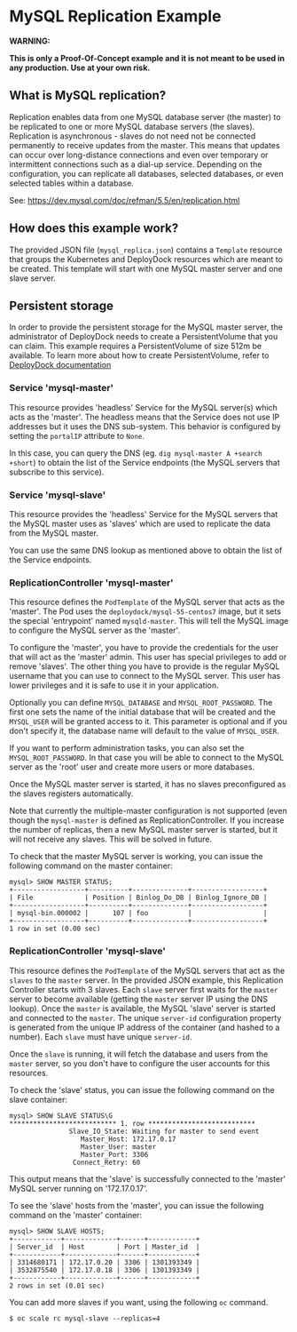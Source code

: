 # MySQL Replication Example

**WARNING:**

**This is only a Proof-Of-Concept example and it is not meant to be used in any
production. Use at your own risk.**

## What is MySQL replication?

Replication enables data from one MySQL database server (the master) to be
replicated to one or more MySQL database servers (the slaves). Replication is
asynchronous - slaves do not need not be connected permanently to receive updates from
the master. This means that updates can occur over long-distance connections and
even over temporary or intermittent connections such as a dial-up service.
Depending on the configuration, you can replicate all databases, selected
databases, or even selected tables within a database.

See: https://dev.mysql.com/doc/refman/5.5/en/replication.html

## How does this example work?

The provided JSON file (`mysql_replica.json`) contains a `Template` resource that
groups the Kubernetes and DeployDock resources which are meant to be created.
This template will start with one MySQL master server and one slave server.

## Persistent storage

In order to provide the persistent storage for the MySQL master server, the administrator
of DeployDock needs to create a PersistentVolume that you can claim. This example requires a PersistentVolume of size 512m be available.
To learn more about how to create PersistentVolume, refer to [DeployDock documentation](https://docs.deploydock.io/latest/admin_guide/persistent_storage_nfs.html)

### Service 'mysql-master'

This resource provides 'headless' Service for the MySQL server(s) which acts
as the 'master'. The headless means that the Service does not use IP
addresses but it uses the DNS sub-system. This behavior is configured by setting
the `portalIP` attribute to `None`.

In this case, you can query the DNS (eg. `dig mysql-master A +search +short`) to
obtain the list of the Service endpoints (the MySQL servers that subscribe to
this service).

### Service 'mysql-slave'

This resource provides the 'headless' Service for the MySQL servers that the
MySQL master uses as 'slaves' which are used to replicate the data from the
MySQL master.

You can use the same DNS lookup as mentioned above to obtain the list of the
Service endpoints.

### ReplicationController 'mysql-master'

This resource defines the `PodTemplate` of the MySQL server that acts as the
'master'. The Pod uses the `deploydock/mysql-55-centos7` image, but it sets the
special 'entrypoint' named `mysqld-master`. This will tell the MySQL image to
configure the MySQL server as the 'master'.

To configure the 'master', you have to provide the credentials for the user that
will act as the 'master' admin. This user has special privileges to add or
remove 'slaves'.
The other thing you have to provide is the regular MySQL username that you can
use to connect to the MySQL server. This user has lower privileges and it is
safe to use it in your application.

Optionally you can define `MYSQL_DATABASE` and `MYSQL_ROOT_PASSWORD`. The first
one sets the name of the initial database that will be created and the
`MYSQL_USER` will be granted access to it. This parameter is optional
and if you don't specify it, the database name will default to the value of
`MYSQL_USER`.

If you want to perform administration tasks, you can also set the
`MYSQL_ROOT_PASSWORD`. In that case you will be able to connect to the MySQL
server as the 'root' user and create more users or more databases.

Once the MySQL master server is started, it has no slaves preconfigured as the
slaves registers automatically.

Note that currently the multiple-master configuration is not supported (even
though the `mysql-master` is defined as ReplicationController. If you increase the
number of replicas, then a new MySQL master server is started, but it will not
receive any slaves. This will be solved in future.

To check that the master MySQL server is working, you can issue the following
command on the master container:

```
mysql> SHOW MASTER STATUS;
+------------------+----------+--------------+------------------+
| File             | Position | Binlog_Do_DB | Binlog_Ignore_DB |
+------------------+----------+--------------+------------------+
| mysql-bin.000002 |      107 | foo          |                  |
+------------------+----------+--------------+------------------+
1 row in set (0.00 sec)
```

### ReplicationController 'mysql-slave'

This resource defines the `PodTemplate` of the MySQL servers that act as the
`slaves` to the `master` server. In the provided JSON example, this Replication
Controller starts with 3 slaves. Each `slave` server first waits for the `master`
server to become available (getting the `master` server IP using the DNS
lookup). Once the `master` is available, the MySQL 'slave' server is started and
connected to the `master`. The unique `server-id` configuration property is
generated from the unique IP address of the container (and hashed to a number).
Each `slave` must have unique `server-id`.

Once the `slave` is running, it will fetch the database and users from the
`master` server, so you don't have to configure the user accounts for this
resources.

To check the 'slave' status, you can issue the following command on the slave
container:

```
mysql> SHOW SLAVE STATUS\G
*************************** 1. row ***************************
               Slave_IO_State: Waiting for master to send event
                  Master_Host: 172.17.0.17
                  Master_User: master
                  Master_Port: 3306
                Connect_Retry: 60
```

This output means that the 'slave' is successfully connected to the 'master'
MySQL server running on '172.17.0.17'.

To see the 'slave' hosts from the 'master', you can issue the following command
on the 'master' container:

```
mysql> SHOW SLAVE HOSTS;
+------------+-------------+------+------------+
| Server_id  | Host        | Port | Master_id  |
+------------+-------------+------+------------+
| 3314680171 | 172.17.0.20 | 3306 | 1301393349 |
| 3532875540 | 172.17.0.18 | 3306 | 1301393349 |
+------------+-------------+------+------------+
2 rows in set (0.01 sec)

```

You can add more slaves if you want, using the following `oc` command.

```
$ oc scale rc mysql-slave --replicas=4
```
